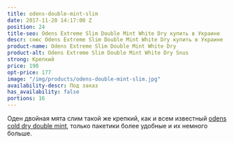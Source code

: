 ```yaml
---
title: odens-double-mint-slim
date: 2017-11-20 14:17:00 Z
position: 24
title-seo: Odens Extreme Slim Double Mint White Dry купить в Украине
descr: снюс Odens Extreme Slim Double Mint White Dry купить в Украине
product-name: Odens Extreme Slim Double Mint White Dry
product-alt: Odens Extreme Slim Double Mint White Dry Snus
strong: Крепкий
price: 190
opt-price: 177
image: "/img/products/odens-double-mint-slim.jpg"
availability-descr: Под заказ
has_availability: false
portions: 16
---
```


Оден двойная мята слим такой же крепкий, как и всем известный [odens cold dry double mint](/odens-double-mint), только пакетики более удобные и их немного больше.